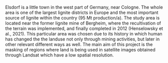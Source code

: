 Elsdorf is a little town in the west part of Germany, near Cologne. The whole area is one of the largest lignite districts in Europe and the most 
important source of lignite within the country (95 Mt production/a). The study area is located near the former lignite mine of Bergheim, where the
recultivation of the terrain was implemented, and finally completed in 2012 (Henselowsky et al., 2021).
This particular area was chosen due to its history in which human has changed the the landuse not only through mining activities, but later in other
relevant different ways as well. The main aim of this project is the masking of regions where land is being used in satellite images obtained through
Landsat which have a low spatial resolution.
